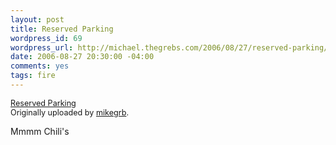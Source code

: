 ```yaml
--- 
layout: post
title: Reserved Parking
wordpress_id: 69
wordpress_url: http://michael.thegrebs.com/2006/08/27/reserved-parking/
date: 2006-08-27 20:30:00 -04:00
comments: yes
tags: fire
---
```

<a href="http://www.flickr.com/photos/mikegrb/226657920/" title="photo sharing"><img src="http://static.flickr.com/83/226657920_8ba628b72b_m.jpg" alt="" /> </a>
<br />
<span style="font-size: 0.9em; margin-top: 0px;"><a href="http://www.flickr.com/photos/mikegrb/226657920/">Reserved Parking</a> 
<br />
Originally uploaded by <a href="http://www.flickr.com/people/mikegrb/">mikegrb</a>.
</span>
<br clear="all" />
<p>Mmmm Chili's</p>
